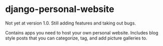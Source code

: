 django-personal-website
=======================

Not yet at version 1.0. Still adding features and taking out bugs.

Contains apps you need to host your own personal website. Includes blog style posts that you can categorize, tag, and add picture galleries to.
